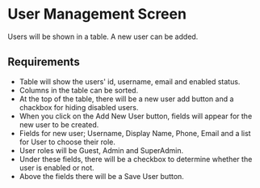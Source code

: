 # User Management Screen

Users will be shown in a table. A new user can be added.

## Requirements

* Table will show the users' id, username, email and enabled status.
* Columns in the table can be sorted.
* At the top of the table, there will be a new user add button and a chackbox for hiding disabled users.
* When you click on the Add New User button, fields will appear for the new user to be created.
* Fields for new user; Username, Display Name, Phone, Email and a list for User to choose their role. 
* User roles will be Guest, Admin and SuperAdmin.  
* Under these fields, there will be a checkbox to determine whether the user is enabled or not.
* Above the fields there will be a Save User button.
